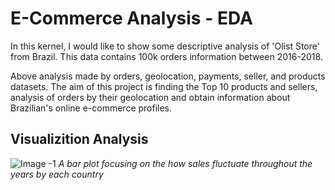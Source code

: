 # E-Commerce Analysis - EDA

In this kernel, I would like to show some descriptive analysis of 'Olist Store' from Brazil. This data contains 100k orders information between 2016-2018.

Above analysis made by orders, geolocation, payments, seller, and products datasets. The aim of this project is finding the Top 10 products and sellers, analysis of orders by their geolocation and obtain information about Brazilian's online e-commerce profiles.


## Visualizition Analysis


![Image -1](./plots/sales_over_years_by_each_country.png)
*A bar plot focusing on the how sales fluctuate throughout the years by each country*

